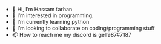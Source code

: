 - 👋 Hi, I’m Hassam farhan
- 👀 I’m interested in programming.
- 🌱 I’m currently learning python
- 💞️ I’m looking to collaborate on coding/programming stuff
- 📫 How to reach me my discord is gell987#7187

<!---
gell987/gell987 is a ✨ special ✨ repository because its `README.md` (this file) appears on your GitHub profile.
You can click the Preview link to take a look at your changes.
--->
